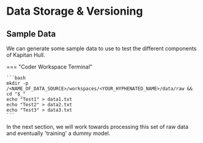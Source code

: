 # Data Storage & Versioning

## Sample Data

We can generate some sample data to use to test the different 
components of Kapitan Hull.

=== "Coder Workspace Terminal"

    ```bash
    mkdir -p /<NAME_OF_DATA_SOURCE>/workspaces/<YOUR_HYPHENATED_NAME>/data/raw && cd "$_"
    echo "Test1" > data1.txt
    echo "Test2" > data2.txt
    echo "Test3" > data3.txt
    ```

In the next section, we will work towards processing this set of raw
data and eventually 'training' a dummy model.
